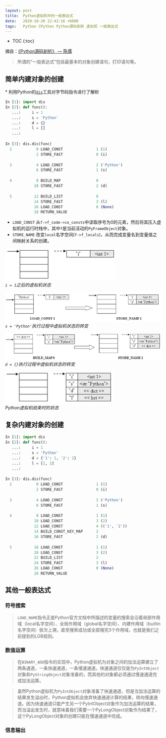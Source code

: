 ```yaml
---
layout: post
title:  Python虚拟机中的一般表达式
date:   2020-10-20 22:42:16 +0800
tags:   Python CPython Python源码剖析 虚拟机 一般表达式
---
```

* TOC
{:toc}

摘自：[《Python源码剖析》 — 陈儒](https://read.douban.com/ebook/1499455/)

> 所谓的“一般表达式”包括最基本的对象创建语句，打印语句等。

## 简单内建对象的创建

\* 利用Python的[`dis`](https://docs.python.org/3/library/dis.html)工具对字节码指令进行了解析

```py
In [1]: import dis
In [2]: def func():
   ...:     i = 1
   ...:     s = 'Python'
   ...:     d = {}
   ...:     l = []
   ...:

In [3]: dis.dis(func)
  2           0 LOAD_CONST               1 (1)
              2 STORE_FAST               0 (i)

  3           4 LOAD_CONST               2 ('Python')
              6 STORE_FAST               1 (s)

  4           8 BUILD_MAP                0
             10 STORE_FAST               2 (d)

  5          12 BUILD_LIST               0
             14 STORE_FAST               3 (l)
             16 LOAD_CONST               0 (None)
             18 RETURN_VALUE
```

* `LOAD_CONST` 从`f->f_code->co_consts`中读取序号为0的元素，然后将其压入虚拟机的运行时栈中，其中`f`是当前活动的`PyFrameObject`对象。
* `STORE_NAME` 改变`local`名字空间(`f->f_locals`)，从而完成变量名到变量值之间映射关系的创建。

![178519.jpg](/assets/analysis-of-the-python-source-code/178519.jpg)\
*`i = 1`之后的虚拟机状态*

![178520.jpg](/assets/analysis-of-the-python-source-code/178520.jpg)\
*`s = 'Python'`执行过程中虚拟机状态的转变*

![178521.jpg](/assets/analysis-of-the-python-source-code/178521.jpg)\
*`d = {}`执行过程中虚拟机状态的转变*

![178522.jpg](/assets/analysis-of-the-python-source-code/178522.jpg)\
*Python虚拟机结束时的状态*

## 复杂内建对象的创建

```py
In [1]: import dis
In [2]: def func():
   ...:     i = 1
   ...:     s = 'Python'
   ...:     d = {'1': 1, '2': 2}
   ...:     l = [1, 2]
   ...:

In [3]: dis.dis(func)
  2           0 LOAD_CONST               1 (1)
              2 STORE_FAST               0 (i)

  3           4 LOAD_CONST               2 ('Python')
              6 STORE_FAST               1 (s)

  4           8 LOAD_CONST               1 (1)
             10 LOAD_CONST               3 (2)
             12 LOAD_CONST               4 (('1', '2'))
             14 BUILD_CONST_KEY_MAP      2
             16 STORE_FAST               2 (d)

  5          18 LOAD_CONST               1 (1)
             20 LOAD_CONST               3 (2)
             22 BUILD_LIST               2
             24 STORE_FAST               3 (l)
             26 LOAD_CONST               0 (None)
             28 RETURN_VALUE
```

## 其他一般表达式

### 符号搜索

> `LOAD_NAME`指令正是Python官方文档中所描述的变量的搜索会沿着局部作用域（local名字空间）、全局作用域（global名字空间）、内建作用域（builtin名字空间）依次上溯，直至搜索成功或全部搜完3个作用域，也就是我们之前提到的LGB规则。

### 数值运算

> 在`BINARY_ADD`指令的实现中，Python虚拟机为对象之间的加法运算建立了两条通道，一条快速通道，一条慢速通道。快速通道仅仅是为`PyIntObject`对象和`PyStringObject`对象准备的，而其他的对象都必须通过慢速通道完成加法运算。

> 虽然Python虚拟机为`PyIntObject`对象准备了快速通道，但是当加法运算的结果发生溢出时，Python虚拟机会放弃快速通道计算的结果，转向慢速通道。因为快速通道只能产生另一个PyIntObject对象作为加法运算的结果，而当溢出发生时，就意味着我们需要一个PyLongObject对象作为结果了，这个PyLongObject对象的创建只能在慢速通道中完成。

### 信息输出
